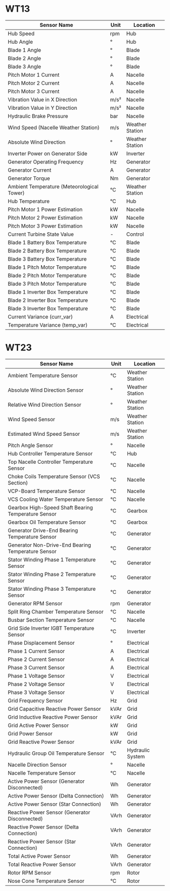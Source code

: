 # WT13
| **Sensor Name**                               | **Unit** | **Location**        |
|-----------------------------------------------|----------|---------------------|
| Hub Speed                                     | rpm      | Hub                 |
| Hub Angle                                     | °        | Hub                 |
| Blade 1 Angle                                 | °        | Blade               |
| Blade 2 Angle                                 | °        | Blade               |
| Blade 3 Angle                                 | °        | Blade               |
| Pitch Motor 1 Current                         | A        | Nacelle             |
| Pitch Motor 2 Current                         | A        | Nacelle             |
| Pitch Motor 3 Current                         | A        | Nacelle             |
| Vibration Value in X Direction                | m/s²     | Nacelle             |
| Vibration Value in Y Direction                | m/s²     | Nacelle             |
| Hydraulic Brake Pressure                       | bar      | Nacelle             |
| Wind Speed (Nacelle Weather Station)           | m/s      | Weather Station     |
| Absolute Wind Direction                       | °        | Weather Station     |
| Inverter Power on Generator Side              | kW       | Inverter            |
| Generator Operating Frequency                 | Hz       | Generator           |
| Generator Current                             | A        | Generator           |
| Generator Torque                              | Nm       | Generator           |
| Ambient Temperature (Meteorological Tower)    | °C       | Weather Station     |
| Hub Temperature                               | °C       | Hub                 |
| Pitch Motor 1 Power Estimation                | kW       | Nacelle             |
| Pitch Motor 2 Power Estimation                | kW       | Nacelle             |
| Pitch Motor 3 Power Estimation                | kW       | Nacelle             |
| Current Turbine State Value                   | -        | Control             |
| Blade 1 Battery Box Temperature               | °C       | Blade               |
| Blade 2 Battery Box Temperature               | °C       | Blade               |
| Blade 3 Battery Box Temperature               | °C       | Blade               |
| Blade 1 Pitch Motor Temperature               | °C       | Blade               |
| Blade 2 Pitch Motor Temperature               | °C       | Blade               |
| Blade 3 Pitch Motor Temperature               | °C       | Blade               |
| Blade 1 Inverter Box Temperature              | °C       | Blade               |
| Blade 2 Inverter Box Temperature              | °C       | Blade               |
| Blade 3 Inverter Box Temperature              | °C       | Blade               |
| Current Variance (curr\_var)                  | A        | Electrical          |
| Temperature Variance (temp\_var)              | °C       | Electrical          |


# WT23

| **Sensor Name**                               | **Unit** | **Location**        |
|-----------------------------------------------|----------|---------------------|
| Ambient Temperature Sensor                    | °C       | Weather Station     |
| Absolute Wind Direction Sensor                | °        | Weather Station     |
| Relative Wind Direction Sensor                | °        | Weather Station     |
| Wind Speed Sensor                             | m/s      | Weather Station     |
| Estimated Wind Speed Sensor                   | m/s      | Weather Station     |
| Pitch Angle Sensor                            | °        | Nacelle             |
| Hub Controller Temperature Sensor             | °C       | Hub                 |
| Top Nacelle Controller Temperature Sensor     | °C       | Nacelle             |
| Choke Coils Temperature Sensor (VCS Section)  | °C       | Nacelle             |
| VCP-Board Temperature Sensor                  | °C       | Nacelle             |
| VCS Cooling Water Temperature Sensor          | °C       | Nacelle             |
| Gearbox High-Speed Shaft Bearing Temperature Sensor | °C | Gearbox             |
| Gearbox Oil Temperature Sensor                | °C       | Gearbox             |
| Generator Drive-End Bearing Temperature Sensor | °C      | Generator           |
| Generator Non-Drive-End Bearing Temperature Sensor | °C  | Generator           |
| Stator Winding Phase 1 Temperature Sensor    | °C       | Generator           |
| Stator Winding Phase 2 Temperature Sensor    | °C       | Generator           |
| Stator Winding Phase 3 Temperature Sensor    | °C       | Generator           |
| Generator RPM Sensor                          | rpm      | Generator           |
| Split Ring Chamber Temperature Sensor         | °C       | Nacelle             |
| Busbar Section Temperature Sensor             | °C       | Nacelle             |
| Grid Side Inverter IGBT Temperature Sensor    | °C       | Inverter            |
| Phase Displacement Sensor                     | °        | Electrical          |
| Phase 1 Current Sensor                        | A        | Electrical          |
| Phase 2 Current Sensor                        | A        | Electrical          |
| Phase 3 Current Sensor                        | A        | Electrical          |
| Phase 1 Voltage Sensor                        | V        | Electrical          |
| Phase 2 Voltage Sensor                        | V        | Electrical          |
| Phase 3 Voltage Sensor                        | V        | Electrical          |
| Grid Frequency Sensor                         | Hz       | Grid                |
| Grid Capacitive Reactive Power Sensor        | kVAr     | Grid                |
| Grid Inductive Reactive Power Sensor         | kVAr     | Grid                |
| Grid Active Power Sensor                     | kW       | Grid                |
| Grid Power Sensor                             | kW       | Grid                |
| Grid Reactive Power Sensor                   | kVAr     | Grid                |
| Hydraulic Group Oil Temperature Sensor        | °C       | Hydraulic System    |
| Nacelle Direction Sensor                      | °        | Nacelle             |
| Nacelle Temperature Sensor                    | °C       | Nacelle             |
| Active Power Sensor (Generator Disconnected)  | Wh       | Generator           |
| Active Power Sensor (Delta Connection)        | Wh       | Generator           |
| Active Power Sensor (Star Connection)         | Wh       | Generator           |
| Reactive Power Sensor (Generator Disconnected)| VArh     | Generator           |
| Reactive Power Sensor (Delta Connection)      | VArh     | Generator           |
| Reactive Power Sensor (Star Connection)       | VArh     | Generator           |
| Total Active Power Sensor                     | Wh       | Generator           |
| Total Reactive Power Sensor                   | VArh     | Generator           |
| Rotor RPM Sensor                              | rpm      | Rotor               |
| Nose Cone Temperature Sensor                  | °C       | Rotor               |



